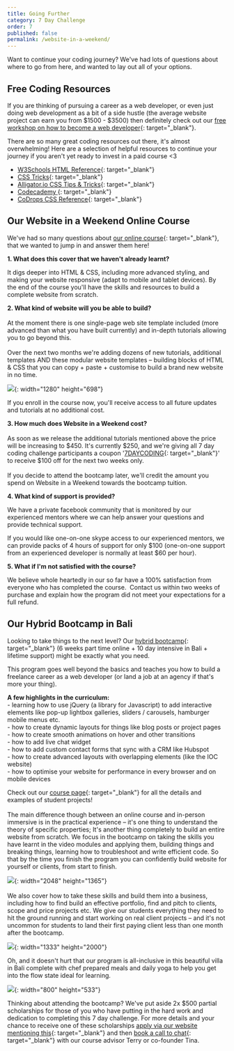 ```yaml
---
title: Going Further
category: 7 Day Challenge
order: 7
published: false
permalink: /website-in-a-weekend/
---
```


Want to continue your coding journey? We've had lots of questions about where to go from here, and wanted to lay out all of your options.&nbsp;

## **Free Coding Resources**

If you are thinking of pursuing a career as a web developer, or even just doing web development as a bit of a side hustle (the average website project can earn you from $1500 - $3500) then definitely check out our [free workshop on how to become a web developer](https://www.instituteofcode.com/resources/web-dev-workshop/){: target="_blank"}.&nbsp;

There are so many great coding resources out there, it's almost overwhelming\! Here are a selection of helpful resources to continue your journey if you aren't yet ready to invest in a paid course &lt;3&nbsp;

* [W3Schools HTML Reference](https://www.w3schools.com/tags/){: target="_blank"}
* [C](https://css-tricks.com/)[SS Tricks](https://css-tricks.com/){: target="_blank"}&nbsp;
* [Alligator.io CSS Tips & Tricks](https://alligator.io/css/){: target="_blank"}
* [Codecademy&nbsp;](https://www.codecademy.com/){: target="_blank"}
* [CoDrops CSS Reference](http://tympanus.net/codrops/css_reference/){: target="_blank"}

## Our Website in a Weekend Online Course&nbsp;

We've had so many questions about [our online course](https://www.instituteofcode.com/courses/web-dev-101/){: target="_blank"}, that we wanted to jump in and answer them here\!&nbsp;

**1\. What does this cover that we haven't already learnt?&nbsp;**

It digs deeper into HTML & CSS, including more advanced styling, and making your website responsive (adapt to mobile and tablet devices). By the end of the course you'll have the skills and resources to build a complete website from scratch.&nbsp;

**2\. What kind of website will you be able to build?&nbsp;**<br><br>At the moment there is one single-page web site template included (more advanced than what you have built currently) and in-depth tutorials allowing you to go beyond this.&nbsp;<br><br>Over the next two months we're adding dozens of new tutorials, additional templates AND these modular website templates – building blocks of HTML & CSS that you can copy + paste + customise to build a brand new website in no time.&nbsp;

![](/uploads/screen-recording-2020-01-21-at-1-45-53-pm.gif){: width="1280" height="698"}

If you enroll in the course now, you'll receive access to all future updates and tutorials at no additional cost.&nbsp;

**3\. How much does Website in a Weekend cost?&nbsp;**<br><br>As soon as we release the additional tutorials mentioned above the price will be increasing to $450. It's currently $250, and we're giving all 7 day coding challenge participants a coupon '[7DAYCODING](https://ioc.podia.com/web-dev-101?coupon=7DAYCODING){: target="_blank"}' to receive $100 off for the next two weeks only.&nbsp;<br><br>If you decide to attend the bootcamp later, we'll credit the amount you spend on Website in a Weekend towards the bootcamp tuition.&nbsp;

**4\. What kind of support is provided?&nbsp;**

We have a private facebook community that is monitored by our experienced mentors where we can help answer your questions and provide technical support.

If you would like one-on-one skype access to our experienced mentors, we can provide packs of 4 hours of support for only $100 (one-on-one support from an experienced developer is normally at least $60 per hour).&nbsp;

**5\. What if I'm not satisfied with the course?&nbsp;**

We believe whole heartedly in our so far have a 100% satisfaction from everyone who has completed the course. &nbsp;Contact us within two weeks of purchase and explain how the program did not meet your expectations for a full refund.&nbsp;

## Our Hybrid Bootcamp in Bali

Looking to take things to the next level? Our [hybrid bootcamp](http://www.instituteofcode.com/courses/web-dev){: target="_blank"} (6 weeks part time online + 10 day intensive in Bali + lifetime support) might be exactly what you need.&nbsp;

This program goes well beyond the basics and teaches you how to build a freelance career as a web developer (or land a job at an agency if that's more your thing).&nbsp;

**A few highlights in the curriculum:&nbsp;**<br>\- learning how to use jQuery (a library for Javascript) to add interactive elements like pop-up lightbox galleries, sliders / carousels, hamburger mobile menus etc.&nbsp;<br>\- how to create dynamic layouts for things like blog posts or project pages<br>\- how to create smooth animations on hover and other transitions&nbsp;<br>\- how to add live chat widget<br>\- how to add custom contact forms that sync with a CRM like Hubspot<br>\- how to create advanced layouts with overlapping elements (like the IOC website)<br>\- how to optimise your website for performance in every browser and on mobile devices&nbsp;

Check out our [course page](http://www.instituteofcode.com/courses/web-dev){: target="_blank"} for all the details and examples of student projects\!&nbsp;<br><br>The main difference though between an online course and in-person immersive is in the practical experience – it's one thing to understand the theory of specific properties; It's another thing completely to build an entire website from scratch. We focus in the bootcamp on taking the skills you have learnt in the video modules and applying them, building things and breaking things, learning how to troubleshoot and write efficient code. So that by the time you finish the program you can confidently build website for yourself or clients, from start to finish.&nbsp;

![](/images/21544120_1619366984782168_8914572262766507567_o.jpg){: width="2048" height="1365"}<br><br>We also cover how to take these skills and build them into a business, including how to find build an effective portfolio, find and pitch to clients, scope and price projects etc. We give our students everything they need to hit the ground running and start working on real client projects – and it's not uncommon for students to land their first paying client less than one month after the bootcamp.&nbsp;

![](/uploads/ioc-44.jpg){: width="1333" height="2000"}

Oh, and it doesn't hurt that our program is all-inclusive in this beautiful villa in Bali complete with chef prepared meals and daily yoga to help you get into the flow state ideal for learning.&nbsp;

![](/uploads/ioc-6.jpg){: width="800" height="533"}

Thinking about attending the bootcamp? We've put aside 2x $500 partial scholarships for those of you who have putting in the hard work and dedication to completing this 7 day challenge. For more details and your chance to receive one of these scholarships [apply via our website mentioning this](http://www.instituteofcode.com/courses/web-dev){: target="_blank"}&nbsp;and then [book a call to chat](www.calendly.com/ioc){: target="_blank"} with our course advisor Terry or co-founder Tina.